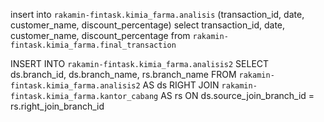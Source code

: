 insert into `rakamin-fintask.kimia_farma.analisis` (transaction_id, date, customer_name, discount_percentage)
select transaction_id, date, customer_name, discount_percentage
from `rakamin-fintask.kimia_farma.final_transaction`

INSERT INTO `rakamin-fintask.kimia_farma.analisis2`
SELECT ds.branch_id, ds.branch_name, rs.branch_name
FROM `rakamin-fintask.kimia_farma.analisis2` AS ds
RIGHT JOIN `rakamin-fintask.kimia_farma.kantor_cabang` AS rs
ON ds.source_join_branch_id = rs.right_join_branch_id

